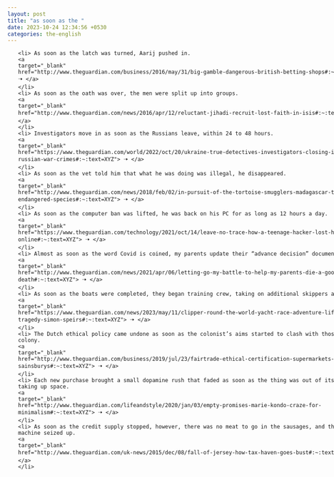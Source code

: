```yaml
---
layout: post
title: "as soon as the "
date: 2023-10-24 12:34:56 +0530
categories: the-english
---
```

<style>
    ol {
        width: 800px;
        margin: 0 auto;
    }
ol li {
    font-size: 18px;
    line-height: 1.5;
    padding-bottom: 8px;
}
</style>
<ol>

    <li> As soon as the latch was turned, Aarij pushed in.
    <a 
    target="_blank" 
    href="http://www.theguardian.com/business/2016/may/31/big-gamble-dangerous-british-betting-shops#:~:text=XYZ"> 🠢 </a>
    </li>
    <li> As soon as the oath was over, the men were split up into groups.
    <a 
    target="_blank" 
    href="http://www.theguardian.com/news/2016/apr/12/reluctant-jihadi-recruit-lost-faith-in-isis#:~:text=XYZ"> 🠢 </a>
    </li>
    <li> Investigators move in as soon as the Russians leave, within 24 to 48 hours.
    <a 
    target="_blank" 
    href="https://www.theguardian.com/world/2022/oct/20/ukraine-true-detectives-investigators-closing-in-on-russian-war-crimes#:~:text=XYZ"> 🠢 </a>
    </li>
    <li> As soon as the vet told him that what he was doing was illegal, he disappeared.
    <a 
    target="_blank" 
    href="http://www.theguardian.com/news/2018/feb/02/in-pursuit-of-the-tortoise-smugglers-madagascar-trafficking-endangered-species#:~:text=XYZ"> 🠢 </a>
    </li>
    <li> As soon as the computer ban was lifted, he was back on his PC for as long as 12 hours a day.
    <a 
    target="_blank" 
    href="https://www.theguardian.com/technology/2021/oct/14/leave-no-trace-how-a-teenage-hacker-lost-himself-online#:~:text=XYZ"> 🠢 </a>
    </li>
    <li> Almost as soon as the word Covid is coined, my parents update their “advance decision” documents.
    <a 
    target="_blank" 
    href="http://www.theguardian.com/news/2021/apr/06/letting-go-my-battle-to-help-my-parents-die-a-good-death#:~:text=XYZ"> 🠢 </a>
    </li>
    <li> As soon as the boats were completed, they began training crew, taking on additional skippers as they went.
    <a 
    target="_blank" 
    href="https://www.theguardian.com/news/2023/may/11/clipper-round-the-world-yacht-race-adventure-lifetime-tragedy-simon-speirs#:~:text=XYZ"> 🠢 </a>
    </li>
    <li> The Dutch ethical policy came undone as soon as the colonist’s aims started to clash with those of the colony.
    <a 
    target="_blank" 
    href="http://www.theguardian.com/business/2019/jul/23/fairtrade-ethical-certification-supermarkets-sainsburys#:~:text=XYZ"> 🠢 </a>
    </li>
    <li> Each new purchase brought a small dopamine rush that faded as soon as the thing was out of its box and taking up space.
    <a 
    target="_blank" 
    href="http://www.theguardian.com/lifeandstyle/2020/jan/03/empty-promises-marie-kondo-craze-for-minimalism#:~:text=XYZ"> 🠢 </a>
    </li>
    <li> As soon as the credit supply stopped, however, there was no meat to go in the sausages, and the whole machine seized up.
    <a 
    target="_blank" 
    href="http://www.theguardian.com/uk-news/2015/dec/08/fall-of-jersey-how-tax-haven-goes-bust#:~:text=XYZ"> 🠢 </a>
    </li>